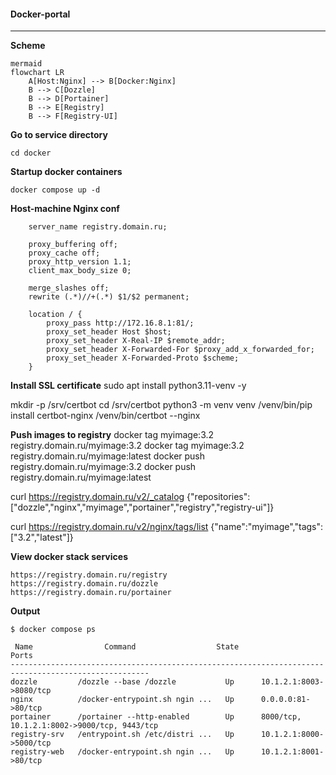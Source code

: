 #### Docker-portal
------

**Scheme**
```
mermaid
flowchart LR
    A[Host:Nginx] --> B[Docker:Nginx]
    B --> C[Dozzle]
    B --> D[Portainer]
    B --> E[Registry]
    B --> F[Registry-UI]
```

**Go to service directory**
```
cd docker
```

**Startup docker containers**
```
docker compose up -d
```

**Host-machine Nginx conf**
```
    server_name registry.domain.ru;

    proxy_buffering off;
    proxy_cache off;
    proxy_http_version 1.1;
    client_max_body_size 0;

    merge_slashes off;
    rewrite (.*)//+(.*) $1/$2 permanent;

    location / {
        proxy_pass http://172.16.8.1:81/;
        proxy_set_header Host $host;
        proxy_set_header X-Real-IP $remote_addr;
        proxy_set_header X-Forwarded-For $proxy_add_x_forwarded_for;
        proxy_set_header X-Forwarded-Proto $scheme;
    }
```


**Install SSL certificate**
sudo apt install python3.11-venv -y

mkdir -p /srv/certbot
cd /srv/certbot
python3 -m venv venv
/venv/bin/pip install certbot-nginx
/venv/bin/certbot --nginx


**Push images to registry**
docker tag myimage:3.2 registry.domain.ru/myimage:3.2
docker tag myimage:3.2 registry.domain.ru/myimage:latest
docker push registry.domain.ru/myimage:3.2
docker push registry.domain.ru/myimage:latest

curl https://registry.domain.ru/v2/_catalog
{"repositories":["dozzle","nginx","myimage","portainer","registry","registry-ui"]}

curl https://registry.domain.ru/v2/nginx/tags/list
{"name":"myimage","tags":["3.2","latest"]}


**View docker stack services**
```
https://registry.domain.ru/registry
https://registry.domain.ru/dozzle
https://registry.domain.ru/portainer
```

**Output**
```
$ docker compose ps
 
 Name                Command                  State                          Ports                   
-----------------------------------------------------------------------------------------------------
dozzle         /dozzle --base /dozzle           Up      10.1.2.1:8003->8080/tcp
nginx          /docker-entrypoint.sh ngin ...   Up      0.0.0.0:81->80/tcp
portainer      /portainer --http-enabled        Up      8000/tcp, 10.1.2.1:8002->9000/tcp, 9443/tcp
registry-srv   /entrypoint.sh /etc/distri ...   Up      10.1.2.1:8000->5000/tcp
registry-web   /docker-entrypoint.sh ngin ...   Up      10.1.2.1:8001->80/tcp
```
